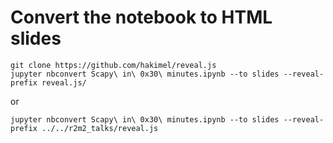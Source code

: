 # Convert the notebook to HTML slides

```
git clone https://github.com/hakimel/reveal.js
jupyter nbconvert Scapy\ in\ 0x30\ minutes.ipynb --to slides --reveal-prefix reveal.js/
```
or

```
jupyter nbconvert Scapy\ in\ 0x30\ minutes.ipynb --to slides --reveal-prefix ../../r2m2_talks/reveal.js
```
